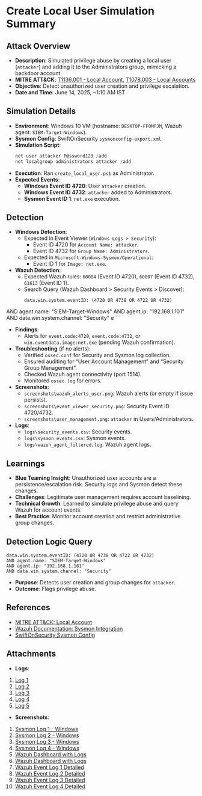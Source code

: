 # Create Local User Simulation Summary

## Attack Overview
- **Description**: Simulated privilege abuse by creating a local user (`attacker`) and adding it to the Administrators group, mimicking a backdoor account.
- **MITRE ATT&CK**: [T1136.001 - Local Account](https://attack.mitre.org/techniques/T1136/001/), [T1078.003 - Local Accounts](https://attack.mitre.org/techniques/T1078/003/)
- **Objective**: Detect unauthorized user creation and privilege escalation.
- **Date and Time**: June 14, 2025, ~1:10 AM IST

## Simulation Details
- **Environment**: Windows 10 VM (hostname: `DESKTOP-FF0MPJM`, Wazuh agent: `SIEM-Target-Windows`).
- **Sysmon Config**: SwiftOnSecurity `sysmonconfig-export.xml`.
- **Simulation Script**:
  ```powershell
  net user attacker P@ssword123 /add
  net localgroup administrators attacker /add
  ```
- **Execution**: Ran `create_local_user.ps1` as Administrator.
- **Expected Events**:
  - **Windows Event ID 4720**: User `attacker` creation.
  - **Windows Event ID 4732**: `attacker` added to Administrators.
  - **Sysmon Event ID 1**: `net.exe` execution.

## Detection
- **Windows Detection**:
  - Expected in Event Viewer (`Windows Logs > Security`):
    - Event ID 4720 for `Account Name: attacker`.
    - Event ID 4732 for `Group Name: Administrators`.
  - Expected in `Microsoft-Windows-Sysmon/Operational`:
    - Event ID 1 for `Image: net.exe`.
- **Wazuh Detection**:
  - Expected Wazuh rules: `60004` (Event ID 4720), `60007` (Event ID 4732), `61613` (Event ID 1).
  - Search Query (Wazuh Dashboard > Security Events > Discover):
    ```kql
    data.win.system.eventID: (4720 OR 4738 OR 4722 OR 4732)
AND agent.name: "SIEM-Target-Windows"
AND agent.ip: "192.168.1.101"
AND data.win.system.channel: "Security"
e
    ```
  - **Findings**:
    - Alerts for `event.code:4720`, `event.code:4732`, or `win.eventdata.image:net.exe` (pending Wazuh confirmation).
  - **Troubleshooting** (if no alerts):
    - Verified `ossec.conf` for Security and Sysmon log collection.
    - Ensured auditing for “User Account Management” and “Security Group Management”.
    - Checked Wazuh agent connectivity (port 1514).
    - Monitored `ossec.log` for errors.
- **Screenshots**:
  - `screenshots\wazuh_alerts_user.png`: Wazuh alerts (or empty if issue persists).
  - `screenshots\event_viewer_security.png`: Security Event ID 4720/4732.
  - `screenshots\user_management.png`: `attacker` in Users/Administrators.
- **Logs**:
  - `logs\security_events.csv`: Security events.
  - `logs\sysmon_events.csv`: Sysmon events.
  - `logs\wazuh_agent_filtered.log`: Wazuh agent logs.

## Learnings
- **Blue Teaming Insight**: Unauthorized user accounts are a persistence/escalation risk. Security logs and Sysmon detect these changes.
- **Challenges**: Legitimate user management requires account baselining.
- **Technical Growth**: Learned to simulate privilege abuse and query Wazuh for account events.
- **Best Practice**: Monitor account creation and restrict administrative group changes.

## Detection Logic Query
```kql
data.win.system.eventID: (4720 OR 4738 OR 4722 OR 4732)
AND agent.name: "SIEM-Target-Windows"
AND agent.ip: "192.168.1.101"
AND data.win.system.channel: "Security"

```
- **Purpose**: Detects user creation and group changes for `attacker`.
- **Outcome**: Flags privilege abuse.

## References
- [MITRE ATT&CK: Local Account](https://attack.mitre.org/techniques/T1136/001/)
- [Wazuh Documentation: Sysmon Integration](https://documentation.wazuh.com/current/user-manual/capabilities/sysmon.html)
- [SwiftOnSecurity Sysmon Config](https://github.com/SwiftOnSecurity/sysmon-config)

## Attachments
- **Logs**: 
1. [ Log 1 ](/DetectAndDefend/Phase1/Scenario-7-%20Privilege%20Abuse/logs/log1.json)
2. [ Log 2 ](/DetectAndDefend/Phase1/Scenario-7-%20Privilege%20Abuse/logs/log2.json)
3. [ Log 3 ](/DetectAndDefend/Phase1/Scenario-7-%20Privilege%20Abuse/logs/log3.json)
4. [ Log 4 ](/DetectAndDefend/Phase1/Scenario-7-%20Privilege%20Abuse/logs/log4.json)
5. [ Log 5 ](/DetectAndDefend/Phase1/Scenario-7-%20Privilege%20Abuse/logs/log5.json)
- **Screenshots**: 
1. [ Sysmon Log 1 - Windows](/DetectAndDefend/Phase1/Scenario-7-%20Privilege%20Abuse/screenshots/sysmon-event-log-1.png)
2. [ Sysmon Log 2 - Windows](/DetectAndDefend/Phase1/Scenario-7-%20Privilege%20Abuse/screenshots/sysmon-event-log-2.png)
3. [ Sysmon Log 3 - Windows](/DetectAndDefend/Phase1/Scenario-7-%20Privilege%20Abuse/screenshots/sysmon-log-event-3.png)
4. [ Sysmon Log 4 - Windows](/DetectAndDefend/Phase1/Scenario-7-%20Privilege%20Abuse/screenshots/sysmon-log-event-4.png)
5. [ Wazuh Dashboard with Logs ](/DetectAndDefend/Phase1/Scenario-7-%20Privilege%20Abuse/screenshots/wazuh-dashboard-with-events-1.png)
6. [ Wazuh Dashboard with Logs ](/DetectAndDefend/Phase1/Scenario-7-%20Privilege%20Abuse/screenshots/wazuh-dashboard-with-events-2.png)
7. [Wazuh Event Log 1 Detailed](/DetectAndDefend/Phase1/Scenario-7-%20Privilege%20Abuse/screenshots/wazuh-event-log01.png)
8. [Wazuh Event Log 2 Detailed](/DetectAndDefend/Phase1/Scenario-7-%20Privilege%20Abuse/screenshots/wazuh-event-log-o2.png)
9. [Wazuh Event Log 3 Detailed](/DetectAndDefend/Phase1/Scenario-7-%20Privilege%20Abuse/screenshots/wazuh-event-log-03.png)
10. [Wazuh Event Log 4 Detailed](/DetectAndDefend/Phase1/Scenario-7-%20Privilege%20Abuse/screenshots/wazuh-event-log-04.png)